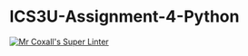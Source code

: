 # ICS3U-Assignment-4-Python


[![Mr Coxall's Super Linter](https://github.com/marshall-demars/ICS3U-Assignment-4-Python/workflows/Mr%20Coxall's%20Super%20Linter/badge.svg)](https://github.com/marshall-demars/ICS3U-Assignment-4-Python/actions/)
